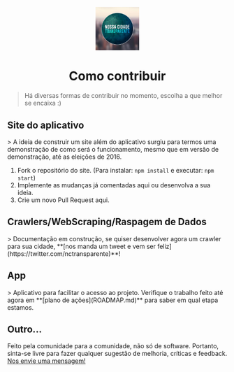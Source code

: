 

<p align="center">
  <img width="100" src="./logo.png" alt="Logo do projeto Nossa Cidade Transparente"/>
</p>
<h1 align="center"> Como contribuir </h1>


> Há diversas formas de contribuir no momento, escolha a que melhor se encaixa :)



<h2>Site do aplicativo</h2>
> A ideia de construir um site além do aplicativo surgiu para termos uma demonstração de como será o funcionamento, mesmo que em versão de demonstração, até as eleições de 2016.


1. Fork o repositório do site. (Para instalar: `npm install` e executar: `npm start`)
2. Implemente as mudanças já comentadas aqui ou desenvolva a sua ideia.
3. Crie um novo Pull Request aqui.

<h2>Crawlers/WebScraping/Raspagem de Dados</h2>
> Documentação em construção, se quiser desenvolver agora um crawler para sua cidade, **[nos manda um tweet e vem ser feliz](https://twitter.com/nctransparente)**!


<h2>App</h2>
> Aplicativo para facilitar o acesso ao projeto. Verifique o trabalho feito até agora em **[plano de ações](ROADMAP.md)** para saber em qual etapa estamos.

<h2>Outro...</h2>
Feito pela comunidade para a comunidade, não só de software. Portanto, sinta-se livre para fazer qualquer sugestão de melhoria, críticas e feedback.
<a href="https://github.com/nossacidadetransparente/projeto/issues/new?title=&labels%5B%5D=&assignee=jeanbauer&milestone=fake&body=Quanto_mais_detalhes_melhor!">Nos envie uma mensagem!</a>

